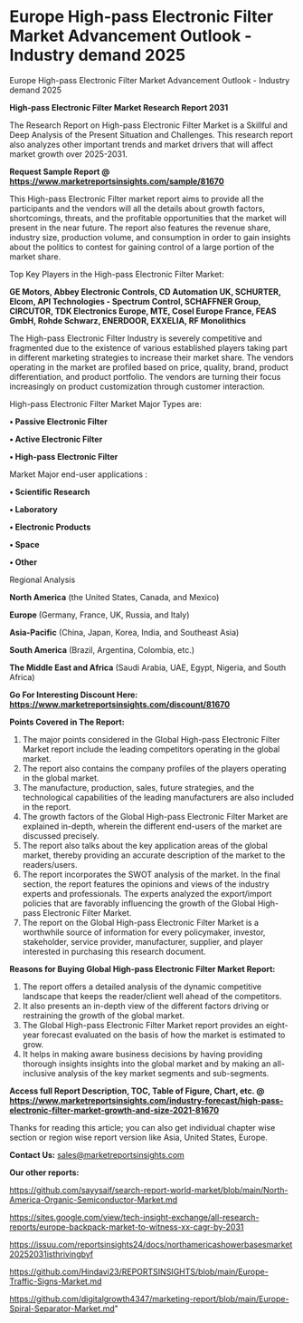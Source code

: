 # Europe High-pass Electronic Filter Market Advancement Outlook - Industry demand 2025
Europe High-pass Electronic Filter Market Advancement Outlook - Industry demand 2025

<strong>High-pass Electronic Filter Market Research Report 2031</strong>

The Research Report on High-pass Electronic Filter Market is a Skillful and Deep Analysis of the Present Situation and Challenges. This research report also analyzes other important trends and market drivers that will affect market growth over 2025-2031.

<strong>Request Sample Report @ <a href=https://www.marketreportsinsights.com/sample/81670>https://www.marketreportsinsights.com/sample/81670</a></strong>

This High-pass Electronic Filter market report aims to provide all the participants and the vendors will all the details about growth factors, shortcomings, threats, and the profitable opportunities that the market will present in the near future. The report also features the revenue share, industry size, production volume, and consumption in order to gain insights about the politics to contest for gaining control of a large portion of the market share.

Top Key Players in the High-pass Electronic Filter Market:

<strong>GE Motors, Abbey Electronic Controls, CD Automation UK, SCHURTER, Elcom, API Technologies - Spectrum Control, SCHAFFNER Group, CIRCUTOR, TDK Electronics Europe, MTE, Cosel Europe France, FEAS GmbH, Rohde Schwarz, ENERDOOR, EXXELIA, RF Monolithics</strong>

The High-pass Electronic Filter Industry is severely competitive and fragmented due to the existence of various established players taking part in different marketing strategies to increase their market share. The vendors operating in the market are profiled based on price, quality, brand, product differentiation, and product portfolio. The vendors are turning their focus increasingly on product customization through customer interaction.

High-pass Electronic Filter Market Major Types are:

<strong>• Passive Electronic Filter

• Active Electronic Filter

• High-pass Electronic Filter</strong>

Market Major end-user applications :

<strong>• Scientific Research

• Laboratory

• Electronic Products

• Space

• Other</strong>

Regional Analysis

</u><strong><b>North America</b></strong> (the United States, Canada, and Mexico)

<strong><b>Europe </b></strong>(Germany, France, UK, Russia, and Italy)

<strong><b>Asia-Pacific</b></strong> (China, Japan, Korea, India, and Southeast Asia)

<strong><b>South America</b></strong> (Brazil, Argentina, Colombia, etc.)

<strong><b>The Middle East and Africa</b></strong> (Saudi Arabia, UAE, Egypt, Nigeria, and South Africa)

<strong>Go For Interesting Discount Here: <a href=https://www.marketreportsinsights.com/discount/81670>https://www.marketreportsinsights.com/discount/81670</a></strong>

<strong>Points Covered in The Report:</strong>
<ol>
  <li>The major points considered in the Global High-pass Electronic Filter Market report include the leading competitors operating in the global market.</li>
  <li>The report also contains the company profiles of the players operating in the global market.</li>
  <li>The manufacture, production, sales, future strategies, and the technological capabilities of the leading manufacturers are also included in the report.</li>
  <li>The growth factors of the Global High-pass Electronic Filter Market are explained in-depth, wherein the different end-users of the market are discussed precisely.</li>
  <li>The report also talks about the key application areas of the global market, thereby providing an accurate description of the market to the readers/users.</li>
  <li>The report incorporates the SWOT analysis of the market. In the final section, the report features the opinions and views of the industry experts and professionals. The experts analyzed the export/import policies that are favorably influencing the growth of the Global High-pass Electronic Filter Market.</li>
  <li>The report on the Global High-pass Electronic Filter Market is a worthwhile source of information for every policymaker, investor, stakeholder, service provider, manufacturer, supplier, and player interested in purchasing this research document.</li>
</ol>
<strong>Reasons for Buying Global High-pass Electronic Filter Market Report:</strong>

<ol>
  <li>The report offers a detailed analysis of the dynamic competitive landscape that keeps the reader/client well ahead of the competitors.</li>
  <li>It also presents an in-depth view of the different factors driving or restraining the growth of the global market.</li>
  <li>The Global High-pass Electronic Filter Market report provides an eight-year forecast evaluated on the basis of how the market is estimated to grow.</li>
  <li>It helps in making aware business decisions by having providing thorough insights insights into the global market and by making an all-inclusive analysis of the key market segments and sub-segments.</li>
</ol>
<strong>Access full Report Description, TOC, Table of Figure, Chart, etc. @ <a href=https://www.marketreportsinsights.com/industry-forecast/high-pass-electronic-filter-market-growth-and-size-2021-81670>https://www.marketreportsinsights.com/industry-forecast/high-pass-electronic-filter-market-growth-and-size-2021-81670</a></strong>


Thanks for reading this article; you can also get individual chapter wise section or region wise report version like Asia, United States, Europe.

<strong>Contact Us:</strong>
sales@marketreportsinsights.com

<strong>Our other reports:</strong>

<a href=https://github.com/sayysaif/search-report-world-market/blob/main/North-America-Organic-Semiconductor-Market.md>https://github.com/sayysaif/search-report-world-market/blob/main/North-America-Organic-Semiconductor-Market.md</a>

<a href=https://sites.google.com/view/tech-insight-exchange/all-research-reports/europe-backpack-market-to-witness-xx-cagr-by-2031>https://sites.google.com/view/tech-insight-exchange/all-research-reports/europe-backpack-market-to-witness-xx-cagr-by-2031</a>

<a href=https://issuu.com/reportsinsights24/docs/northamericashowerbasesmarket20252031isthrivingbyf>https://issuu.com/reportsinsights24/docs/northamericashowerbasesmarket20252031isthrivingbyf</a>

<a href=https://github.com/Hindavi23/REPORTSINSIGHTS/blob/main/Europe-Traffic-Signs-Market.md>https://github.com/Hindavi23/REPORTSINSIGHTS/blob/main/Europe-Traffic-Signs-Market.md</a>

<a href=https://github.com/digitalgrowth4347/marketing-report/blob/main/Europe-Spiral-Separator-Market.md>https://github.com/digitalgrowth4347/marketing-report/blob/main/Europe-Spiral-Separator-Market.md</a>"
